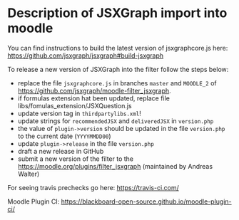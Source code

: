 # Description of JSXGraph import into moodle

You can find instructions to build the latest version of jsxgraphcore.js here: https://github.com/jsxgraph/jsxgraph#build-jsxgraph

To release a new version of JSXGraph into the filter follow the steps below:

- replace the file `jsxgraphcore.js` in branches `master` and `MOODLE_2` of https://github.com/jsxgraph/moodle-filter_jsxgraph.
- if formulas extension hat been updated, replace file libs/fomulas_extension/JSXQuestion.js
- update version tag in `thirdpartylibs.xml`!
- update strings for `recommendedJSX` and `deliveredJSX` in `version.php`
- the value of `plugin->version` should be updated in the file `version.php` to the current date (`YYYYMMDD00`)
- update `plugin->release` in the file `version.php`
- draft a new release in GitHub
- submit a new version of the filter to the https://moodle.org/plugins/filter_jsxgraph (maintained by Andreas Walter)

For seeing travis prechecks go here: https://travis-ci.com/

Moodle Plugin CI: https://blackboard-open-source.github.io/moodle-plugin-ci/